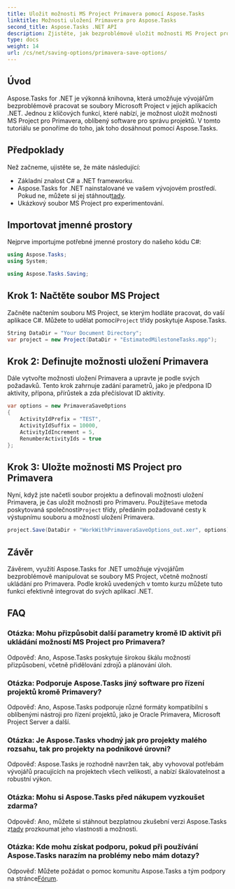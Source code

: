 ```yaml
---
title: Uložit možnosti MS Project Primavera pomocí Aspose.Tasks
linktitle: Možnosti uložení Primavera pro Aspose.Tasks
second_title: Aspose.Tasks .NET API
description: Zjistěte, jak bezproblémově uložit možnosti MS Project pro Primavera pomocí Aspose.Tasks pro .NET. Postupujte podle našeho podrobného návodu.
type: docs
weight: 14
url: /cs/net/saving-options/primavera-save-options/
---
```

## Úvod
Aspose.Tasks for .NET je výkonná knihovna, která umožňuje vývojářům bezproblémově pracovat se soubory Microsoft Project v jejich aplikacích .NET. Jednou z klíčových funkcí, které nabízí, je možnost uložit možnosti MS Project pro Primavera, oblíbený software pro správu projektů. V tomto tutoriálu se ponoříme do toho, jak toho dosáhnout pomocí Aspose.Tasks.
## Předpoklady
Než začneme, ujistěte se, že máte následující:
- Základní znalost C# a .NET frameworku.
-  Aspose.Tasks for .NET nainstalované ve vašem vývojovém prostředí. Pokud ne, můžete si jej stáhnout[tady](https://releases.aspose.com/tasks/net/).
- Ukázkový soubor MS Project pro experimentování.

## Importovat jmenné prostory
Nejprve importujme potřebné jmenné prostory do našeho kódu C#:
```csharp
using Aspose.Tasks;
using System;

using Aspose.Tasks.Saving;
```
## Krok 1: Načtěte soubor MS Project
 Začněte načtením souboru MS Project, se kterým hodláte pracovat, do vaší aplikace C#. Můžete to udělat pomocí`Project` třídy poskytuje Aspose.Tasks.
```csharp
String DataDir = "Your Document Directory";
var project = new Project(DataDir + "EstimatedMilestoneTasks.mpp");
```
## Krok 2: Definujte možnosti uložení Primavera
Dále vytvořte možnosti uložení Primavera a upravte je podle svých požadavků. Tento krok zahrnuje zadání parametrů, jako je předpona ID aktivity, přípona, přírůstek a zda přečíslovat ID aktivity.
```csharp
var options = new PrimaveraSaveOptions
{
    ActivityIdPrefix = "TEST",
    ActivityIdSuffix = 10000,
    ActivityIdIncrement = 5,
    RenumberActivityIds = true
};
```
## Krok 3: Uložte možnosti MS Project pro Primavera
 Nyní, když jste načetli soubor projektu a definovali možnosti uložení Primavera, je čas uložit možnosti pro Primaveru. Použijte`Save` metoda poskytovaná společností`Project` třídy, předáním požadované cesty k výstupnímu souboru a možností uložení Primavera.
```csharp
project.Save(DataDir + "WorkWithPrimaveraSaveOptions_out.xer", options);
```

## Závěr
Závěrem, využití Aspose.Tasks for .NET umožňuje vývojářům bezproblémově manipulovat se soubory MS Project, včetně možností ukládání pro Primavera. Podle kroků uvedených v tomto kurzu můžete tuto funkci efektivně integrovat do svých aplikací .NET.
## FAQ
### Otázka: Mohu přizpůsobit další parametry kromě ID aktivit při ukládání možností MS Project pro Primavera?
Odpověď: Ano, Aspose.Tasks poskytuje širokou škálu možností přizpůsobení, včetně přidělování zdrojů a plánování úloh.
### Otázka: Podporuje Aspose.Tasks jiný software pro řízení projektů kromě Primavery?
Odpověď: Ano, Aspose.Tasks podporuje různé formáty kompatibilní s oblíbenými nástroji pro řízení projektů, jako je Oracle Primavera, Microsoft Project Server a další.
### Otázka: Je Aspose.Tasks vhodný jak pro projekty malého rozsahu, tak pro projekty na podnikové úrovni?
Odpověď: Aspose.Tasks je rozhodně navržen tak, aby vyhovoval potřebám vývojářů pracujících na projektech všech velikostí, a nabízí škálovatelnost a robustní výkon.
### Otázka: Mohu si Aspose.Tasks před nákupem vyzkoušet zdarma?
 Odpověď: Ano, můžete si stáhnout bezplatnou zkušební verzi Aspose.Tasks z[tady](https://releases.aspose.com/) prozkoumat jeho vlastnosti a možnosti.
### Otázka: Kde mohu získat podporu, pokud při používání Aspose.Tasks narazím na problémy nebo mám dotazy?
 Odpověď: Můžete požádat o pomoc komunitu Aspose.Tasks a tým podpory na stránce[Fórum](https://forum.aspose.com/c/tasks/15).